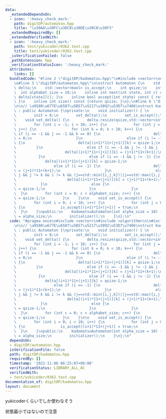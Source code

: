 ```yaml
---
data:
  _extendedDependsOn:
  - icon: ':heavy_check_mark:'
    path: digitDP/automaton.hpp
    title: "\u30AA\u30FC\u30C8\u30DE\u30C8\u30F3"
  _extendedRequiredBy: []
  _extendedVerifiedWith:
  - icon: ':heavy_check_mark:'
    path: test/yukicoder/0362.test.cpp
    title: test/yukicoder/0362.test.cpp
  _isVerificationFailed: false
  _pathExtension: hpp
  _verificationStatusIcon: ':heavy_check_mark:'
  attributes:
    links: []
  bundledCode: "#line 2 \"digitDP/kadomatsu.hpp\"\n#include <vector>\n#include <algorithm>\n\
    \n#line 3 \"digitDP/automaton.hpp\"\n\nstruct Automaton {\n    std::vector<std::vector<int>>\
    \ delta;\n    std::vector<bool> is_accept;\n    int qsize;\n    int init;\n  \
    \  int alphabet_size = 10;\n    inline int next(int state, int c) const { return\
    \ delta[state][c]; }\n    inline bool accept(int state) const { return is_accept[state];\
    \ }\n    inline int size() const {return qsize; }\n};\n#line 6 \"digitDP/kadomatsu.hpp\"\
    \n\n// \u9580\u677E\u6587\u5B57\u5217\u3092\u53D7\u7406\nstruct KadomatsuAutomaton\
    \ : public Automaton {\nprivate:\n    void initializer() { \n        qsize = 11*11+1;\n\
    \        init = 0;\n        set_delta();\n        set_is_accept();\n    }\n\n\
    \    void set_delta() {\n        delta.resize(qsize,std::vector<int>(alphabet_size,0));\n\
    \        for (int i = -1; i < 10; i++) {\n            for (int j = -1; j < 10;\
    \ j++) {\n                for (int k = 0; k < 10; k++) {\n                   \
    \ if (i == -1 && j == -1 && k == 0) {\n                        delta[(i+1)*11+(j+1)][k]\
    \ = 0;\n                    }\n                    else if (i != -1 && j == -1)\
    \ {\n                        delta[(i+1)*11+(j+1)][k] = qsize-1;\n           \
    \         }\n                    else if (i == -1 && j != -1 && j != k) {\n  \
    \                      delta[(i+1)*11+(j+1)][k] = (j+1)*11+(k+1);\n          \
    \          }\n                    else if (i == -1 && j != -1) {\n           \
    \             delta[(i+1)*11+(j+1)][k] = qsize-1;\n                    }\n   \
    \                 else if (i == -1) {\n                        delta[(i+1)*11+(j+1)][k]\
    \ = (j+1)*11+(k+1);\n                    }\n                    else if (i !=\
    \ j && j != k && i != k && (j==std::min({i,j,k})||j==std::max({i,j,k}))) {\n \
    \                       delta[(i+1)*11+(j+1)][k] = (j+1)*11+(k+1);\n         \
    \           }\n                    else {\n                        delta[(i+1)*11+(j+1)][k]\
    \ = qsize-1;\n                    }\n                }\n            }\n      \
    \  }\n        for (int c = 0; c < alphabet_size; c++) {\n            delta[qsize-1][c]\
    \ = qsize-1;\n        }\n    }\n\n    void set_is_accept() {\n        is_accept.resize(qsize,false);\n\
    \        for (int i = 0; i < 10; i++) {\n            for (int j = 0; j < 10; j++)\
    \ {\n                is_accept[(i+1)*11+(j+1)] = true;\n            }\n      \
    \  }\n    }\npublic:\n    KadomatsuAutomaton(int alpha_size = 10) {\n        alphabet_size\
    \ = alpha_size;\n        initializer();\n    }\n};\n"
  code: "#pragma once\n#include <vector>\n#include <algorithm>\n\n#include \"digitDP/automaton.hpp\"\
    \n\n// \u9580\u677E\u6587\u5B57\u5217\u3092\u53D7\u7406\nstruct KadomatsuAutomaton\
    \ : public Automaton {\nprivate:\n    void initializer() { \n        qsize = 11*11+1;\n\
    \        init = 0;\n        set_delta();\n        set_is_accept();\n    }\n\n\
    \    void set_delta() {\n        delta.resize(qsize,std::vector<int>(alphabet_size,0));\n\
    \        for (int i = -1; i < 10; i++) {\n            for (int j = -1; j < 10;\
    \ j++) {\n                for (int k = 0; k < 10; k++) {\n                   \
    \ if (i == -1 && j == -1 && k == 0) {\n                        delta[(i+1)*11+(j+1)][k]\
    \ = 0;\n                    }\n                    else if (i != -1 && j == -1)\
    \ {\n                        delta[(i+1)*11+(j+1)][k] = qsize-1;\n           \
    \         }\n                    else if (i == -1 && j != -1 && j != k) {\n  \
    \                      delta[(i+1)*11+(j+1)][k] = (j+1)*11+(k+1);\n          \
    \          }\n                    else if (i == -1 && j != -1) {\n           \
    \             delta[(i+1)*11+(j+1)][k] = qsize-1;\n                    }\n   \
    \                 else if (i == -1) {\n                        delta[(i+1)*11+(j+1)][k]\
    \ = (j+1)*11+(k+1);\n                    }\n                    else if (i !=\
    \ j && j != k && i != k && (j==std::min({i,j,k})||j==std::max({i,j,k}))) {\n \
    \                       delta[(i+1)*11+(j+1)][k] = (j+1)*11+(k+1);\n         \
    \           }\n                    else {\n                        delta[(i+1)*11+(j+1)][k]\
    \ = qsize-1;\n                    }\n                }\n            }\n      \
    \  }\n        for (int c = 0; c < alphabet_size; c++) {\n            delta[qsize-1][c]\
    \ = qsize-1;\n        }\n    }\n\n    void set_is_accept() {\n        is_accept.resize(qsize,false);\n\
    \        for (int i = 0; i < 10; i++) {\n            for (int j = 0; j < 10; j++)\
    \ {\n                is_accept[(i+1)*11+(j+1)] = true;\n            }\n      \
    \  }\n    }\npublic:\n    KadomatsuAutomaton(int alpha_size = 10) {\n        alphabet_size\
    \ = alpha_size;\n        initializer();\n    }\n};\n"
  dependsOn:
  - digitDP/automaton.hpp
  isVerificationFile: false
  path: digitDP/kadomatsu.hpp
  requiredBy: []
  timestamp: '2022-11-06 06:25:07+09:00'
  verificationStatus: LIBRARY_ALL_AC
  verifiedWith:
  - test/yukicoder/0362.test.cpp
documentation_of: digitDP/kadomatsu.hpp
layout: document
---
```


yukicoderくらいでしか使わなそう

状態最小ではないので注意